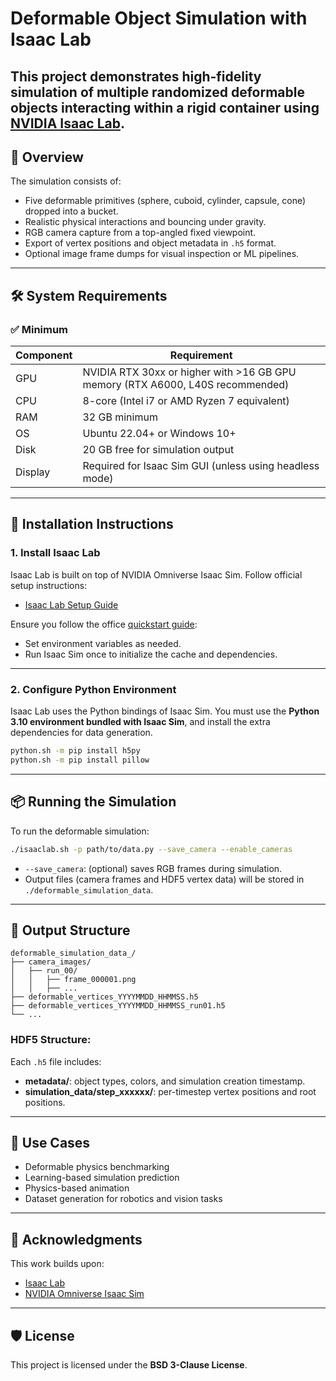 # **Deformable Object Simulation with Isaac Lab**

This project demonstrates high-fidelity simulation of multiple randomized deformable objects interacting within a rigid container using [NVIDIA Isaac Lab](https://github.com/NVIDIA-Omniverse/IsaacLab).
---

## 🧠 Overview

The simulation consists of:

* Five deformable primitives (sphere, cuboid, cylinder, capsule, cone) dropped into a bucket.
* Realistic physical interactions and bouncing under gravity.
* RGB camera capture from a top-angled fixed viewpoint.
* Export of vertex positions and object metadata in `.h5` format.
* Optional image frame dumps for visual inspection or ML pipelines.

---

## 🛠️ System Requirements

### ✅ Minimum

| Component | Requirement                                                                    |
| --------- |--------------------------------------------------------------------------------|
| GPU       | NVIDIA RTX 30xx or higher with >16 GB GPU memory (RTX A6000, L40S recommended) |
| CPU       | 8-core (Intel i7 or AMD Ryzen 7 equivalent)                                    |
| RAM       | 32 GB minimum                                                                  |
| OS        | Ubuntu 22.04+ or Windows 10+                                                   |
| Disk      | 20 GB free for simulation output                                               |
| Display   | Required for Isaac Sim GUI (unless using headless mode)                        |

---

## 🚀 Installation Instructions

### 1. Install Isaac Lab

Isaac Lab is built on top of NVIDIA Omniverse Isaac Sim. Follow official setup instructions:

* [Isaac Lab Setup Guide](https://isaac-sim.github.io/IsaacLab/main/source/setup/installation/index.html)

Ensure you follow the office [quickstart guide](https://isaac-sim.github.io/IsaacLab/main/source/setup/quickstart.html):

* Set environment variables as needed.
* Run Isaac Sim once to initialize the cache and dependencies.

---

### 2. Configure Python Environment

Isaac Lab uses the Python bindings of Isaac Sim. You must use the **Python 3.10 environment bundled with Isaac Sim**,
and install the extra dependencies for data generation.

```bash
python.sh -m pip install h5py
python.sh -m pip install pillow
```

---

## 📦 Running the Simulation

To run the deformable simulation:

```bash
./isaaclab.sh -p path/to/data.py --save_camera --enable_cameras
```

* `--save_camera`: (optional) saves RGB frames during simulation.
* Output files (camera frames and HDF5 vertex data) will be stored in `./deformable_simulation_data`.

---

## 📂 Output Structure

```
deformable_simulation_data_/
├── camera_images/
│   ├── run_00/
│   │   ├── frame_000001.png
│   │   ├── ...
├── deformable_vertices_YYYYMMDD_HHMMSS.h5
├── deformable_vertices_YYYYMMDD_HHMMSS_run01.h5
└── ...
```

### HDF5 Structure:

Each `.h5` file includes:

* **metadata/**: object types, colors, and simulation creation timestamp.
* **simulation\_data/step\_xxxxxx/**: per-timestep vertex positions and root positions.

---

## 🎯 Use Cases

* Deformable physics benchmarking
* Learning-based simulation prediction
* Physics-based animation
* Dataset generation for robotics and vision tasks

---


## 🧩 Acknowledgments

This work builds upon:

* [Isaac Lab](https://github.com/NVIDIA-Omniverse/IsaacLab)
* [NVIDIA Omniverse Isaac Sim](https://developer.nvidia.com/isaac-sim)

---

## 🛡 License

This project is licensed under the **BSD 3-Clause License**.
